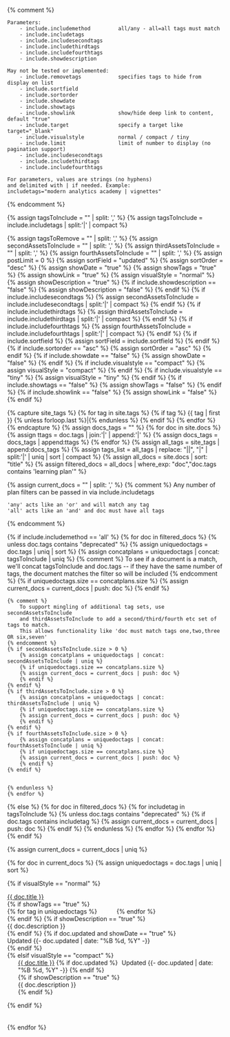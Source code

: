 {% comment %}
    
    Parameters:
        - include.includemethod         all/any - all=all tags must match
        - include.includetags
        - include.includesecondtags
        - include.includethirdtags
        - include.includefourthtags
        - include.showdescription

    May not be tested or implemented:
        - include.removetags            specifies tags to hide from display on list
        - include.sortfield
        - include.sortorder
        - include.showdate
        - include.showtags
        - include.showlink              show/hide deep link to content, default "true"
        - include.target                specify a target like target="_blank"
        - include.visualstyle           normal / compact / tiny
        - include.limit                 limit of number to display (no pagination support)
        - include.includesecondtags
        - include.includethirdtags
        - include.includefourthtags

    For parameters, values are strings (no hyphens) 
    and delimited with | if needed. Example:
    includetags="modern analytics academy | vignettes"

{% endcomment %}

{% assign tagsToInclude = "" | split: ',' %}
{% assign tagsToInclude = include.includetags | split:'|' | compact %}

{% assign tagsToRemove = "" | split: ',' %}
{% assign secondAssetsToInclude = "" | split: ',' %}
{% assign thirdAssetsToInclude = "" | split: ',' %}
{% assign fourthAssetsToInclude = "" | split: ',' %}
{% assign postLimit = 0 %}
{% assign sortField = "updated" %}
{% assign sortOrder = "desc" %}
{% assign showDate = "true" %}
{% assign showTags = "true" %}
{% assign showLink = "true" %}
{% assign visualStyle = "normal" %}
{% assign showDescription = "true" %}
{% if include.showdescription == "false" %}
    {% assign showDescription = "false" %}
{% endif %}
{% if include.includesecondtags %}
    {% assign secondAssetsToInclude = include.includesecondtags | split:'|' | compact %}
{% endif %}
{% if include.includethirdtags %}
    {% assign thirdAssetsToInclude = include.includethirdtags | split:'|' | compact %}
{% endif %}
{% if include.includefourthtags %}
    {% assign fourthAssetsToInclude = include.includefourthtags | split:'|' | compact %}
{% endif %}
{% if include.sortfield %}
    {% assign sortField = include.sortfield %}
{% endif %}
{% if include.sortorder == "asc" %}
    {% assign sortOrder = "asc" %}
{% endif %}
{% if include.showdate == "false" %}
    {% assign showDate = "false" %}
{% endif %}
{% if include.visualstyle == "compact" %}
    {% assign visualStyle = "compact" %}
{% endif %}
{% if include.visualstyle == "tiny" %}
    {% assign visualStyle = "tiny" %}
{% endif %}
{% if include.showtags == "false" %}
    {% assign showTags = "false" %}
{% endif %}
{% if include.showlink == "false" %}
    {% assign showLink = "false" %}
{% endif %}



{% capture site_tags %}
{% for tag in site.tags %}
    {% if tag %}
        {{ tag | first }}
        {% unless forloop.last %}|{% endunless %}
    {% endif %}
{% endfor %}
{% endcapture %}
{% assign docs_tags = "" %}
{% for doc in site.docs %}
    {% assign ttags = doc.tags | join:'|' | append:'|' %}
    {% assign docs_tags = docs_tags | append:ttags %}
{% endfor %}
{% assign all_tags = site_tags | append:docs_tags %}
{% assign tags_list = all_tags | replace: "||", "|" | split:'|' | uniq | sort | compact %}
{% assign all_docs = site.docs | sort: "title" %}
{% assign filtered_docs = all_docs | where_exp: "doc","doc.tags contains 'learning plan'" %}

{% assign current_docs = "" | split: ',' %}
{% comment %}
    Any number of plan filters can be passed in via include.includetags

    'any' acts like an 'or' and will match any tag
    'all' acts like an 'and' and doc must have all tags
{% endcomment %}

{% if include.includemethod == 'all' %}
    {% for doc in filtered_docs %}
    {% unless doc.tags contains "deprecated" %}
    {% assign uniquedoctags = doc.tags | uniq | sort %}
    {% assign concatplans = uniquedoctags | concat: tagsToInclude | uniq %}
    {% comment %}
        To see if a document is a match, we'll concat tagsToInclude and doc.tags --
        if they have the same number of tags, the document matches the filter so will be included
    {% endcomment %}
    {% if uniquedoctags.size == concatplans.size %}
    {% assign current_docs = current_docs | push: doc %}
    {% endif %}

    {% comment %}
        To support mingling of additional tag sets, use secondAssetsToInclude
        and thirdAssetsToInclude to add a second/third/fourth etc set of tags to match. 
        This allows functionality like 'doc must match tags one,two,three OR six,seven'
    {% endcomment %}
    {% if secondAssetsToInclude.size > 0 %}
        {% assign concatplans = uniquedoctags | concat: secondAssetsToInclude | uniq %}
        {% if uniquedoctags.size == concatplans.size %}
        {% assign current_docs = current_docs | push: doc %}
        {% endif %}
    {% endif %}
    {% if thirdAssetsToInclude.size > 0 %}
        {% assign concatplans = uniquedoctags | concat: thirdAssetsToInclude | uniq %}
        {% if uniquedoctags.size == concatplans.size %}
        {% assign current_docs = current_docs | push: doc %}
        {% endif %}
    {% endif %}
    {% if fourthAssetsToInclude.size > 0 %}
        {% assign concatplans = uniquedoctags | concat: fourthAssetsToInclude | uniq %}
        {% if uniquedoctags.size == concatplans.size %}
        {% assign current_docs = current_docs | push: doc %}
        {% endif %}
    {% endif %}


    {% endunless %}
    {% endfor %}
{% else %}
    {% for doc in filtered_docs %}
    {% for includetag in tagsToInclude %}
    {% unless doc.tags contains "deprecated" %}
    {% if doc.tags contains includetag %}
    {% assign current_docs = current_docs | push: doc %}
    {% endif %}
    {% endunless %}
    {% endfor %}
    {% endfor %}
{% endif %}

{% assign current_docs = current_docs | uniq %}

{% for doc in current_docs %}
{% assign uniquedoctags = doc.tags | uniq | sort %}

{% if visualStyle == "normal" %}
<div class="tag-entry">
    <div><a href="{{- site.baseurl -}}{{- doc.url -}}">{{ doc.title }}</a></div>
    {% if showTags == "true" %}
    <div>{% for tag in uniquedoctags %}<span style="font-size:12px" class="badge badge-{{ site.tag_color }}"><a style="cursor:pointer; color:white" href="{% if site.tag_search_endpoint %}{{ site.tag_search_endpoint }}{{ tag }}{% else %}{{ site.url }}{{ site.baseurl }}/tags#{{ tag }} {% endif %}">{{ tag }}</a></span>{% endfor %}</div>
    {% endif %}
    {% if showDescription == "true" %}
    <div>{{ doc.description }}</div>
    {% endif %}
    {% if doc.updated and showDate == "true" %}
    <div class="docupdated">Updated <time datetime="{{- doc.updated | date_to_xmlschema -}}"> {{- doc.updated | date: "%B %d, %Y" -}}</time></div>
    {% endif %}
</div>
{% elsif visualStyle == "compact" %}

<div class="tag-entry" style="padding-left:25px;">
    <div><a href="{{- site.baseurl -}}{{- doc.url -}}">{{ doc.title }}</a>
    {% if doc.updated %}
    <span class="docupdated" style="padding-left: 5px;">Updated <time datetime="{{- doc.updated | date_to_xmlschema -}}"> {{- doc.updated | date: "%B %d, %Y" -}}</time></span>
    {% endif %}
    </div>
    {% if showDescription == "true" %}
    <div>{{ doc.description }}</div>
    {% endif %}
</div>

{% endif %}

<div style="padding-bottom: 20px;"></div>
{% endfor %}